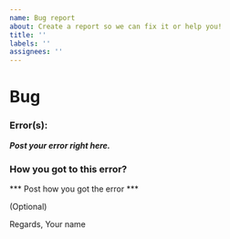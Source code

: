 ```yaml
---
name: Bug report
about: Create a report so we can fix it or help you!
title: ''
labels: ''
assignees: ''
---
```


# Bug 

### Error(s):

***Post your error right here.***

### How you got to this error?

*** Post how you got the error ***

(Optional)

Regards,
Your name
